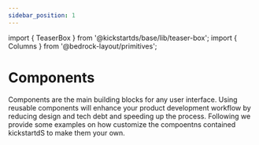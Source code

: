 ```yaml
---
sidebar_position: 1
---
```


import { TeaserBox } from '@kickstartds/base/lib/teaser-box';
import { Columns } from '@bedrock-layout/primitives';

# Components

Components are the main building blocks for any user interface. Using reusable components will enhance your product development workflow by reducing design and tech debt and speeding up the process. Following we provide some examples on how customize the compoentns contained kickstartdS to make them your own.

<div ks-theme="docs">
  <Columns columns={2} gutter="md" switchAt="48rem">
    <TeaserBox
      topic="Adapt Button component"
      text="This guide shows how to add components to your Design System that use a kickstartDS base component directly"
      link={{
        href: './components/button',
        label: 'See button example',
        variant: 'clear',
        size: 'small',
        iconAfter: {
          icon: 'chevron-right',
        },
      }}
    />
    <TeaserBox
      topic="Customize Headline component"
      text="Customizing a component should be part of your arsenal, see how it would work with the Headline, as one example"
      link={{
        href: './components/headline',
        label: 'Check customize example',
        variant: 'clear',
        size: 'small',
        iconAfter: {
          icon: 'chevron-right',
        },
      }}
    />
    <TeaserBox
      topic="Create TeaserCard component"
      text="This guided example shows how to find a fitting, existing kickstartDS base component for one of your use cases, to repurpose it"
      link={{
        href: './components/teaser-card',
        label: 'Create a card example',
        variant: 'clear',
        size: 'small',
        iconAfter: {
          icon: 'chevron-right',
        },
      }}
    />
    <TeaserBox
      topic="Extend Section component"
      text="This example shows step by step how to reuse the already existing Design Token and component structure to extend it"
      link={{
        href: './components/section',
        label: 'See how to extend the Section',
        variant: 'clear',
        size: 'small',
        iconAfter: {
          icon: 'chevron-right',
        },
      }}
    />
    <TeaserBox
      topic="Create Interstitial component"
      text="This example shows step by step how to create a component based on the complex components from the kickstartDS Content Module"
      link={{
        href: './components/',
        label: 'See Interstitial example',
        variant: 'clear',
        size: 'small',
        iconAfter: {
          icon: 'chevron-right',
        },
      }}
    />
  </Columns>
</div>
